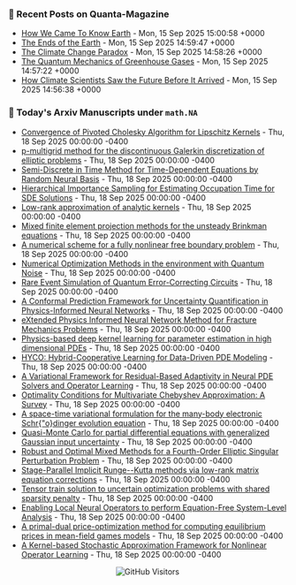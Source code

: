 ### 📝 Recent Posts on Quanta-Magazine
<!-- quanta starts -->
* <a href="https://www.quantamagazine.org/how-we-came-to-know-earth-20250915/">How We Came To Know Earth</a> - Mon, 15 Sep 2025 15:00:58 +0000
* <a href="https://www.quantamagazine.org/photos-capture-the-extreme-beautiful-work-of-climate-science-20250915/">The Ends of the Earth</a> - Mon, 15 Sep 2025 14:59:47 +0000
* <a href="https://www.quantamagazine.org/the-climate-change-paradox-20250915/">The Climate Change Paradox</a> - Mon, 15 Sep 2025 14:58:26 +0000
* <a href="https://www.quantamagazine.org/the-quantum-mechanics-of-greenhouse-gases-20250915/">The Quantum Mechanics of Greenhouse Gases</a> - Mon, 15 Sep 2025 14:57:22 +0000
* <a href="https://www.quantamagazine.org/how-climate-scientists-saw-the-future-before-it-arrived-20250915/">How Climate Scientists Saw the Future Before It Arrived</a> - Mon, 15 Sep 2025 14:56:38 +0000
<!-- quanta ends -->


### 📝 Today's Arxiv Manuscripts under ``math.NA``
<!-- arxiv-math-na starts -->
* <a href="https://arxiv.org/abs/2509.13582">Convergence of Pivoted Cholesky Algorithm for Lipschitz Kernels</a> - Thu, 18 Sep 2025 00:00:00 -0400
* <a href="https://arxiv.org/abs/2509.13669">p-multigrid method for the discontinuous Galerkin discretization of elliptic problems</a> - Thu, 18 Sep 2025 00:00:00 -0400
* <a href="https://arxiv.org/abs/2509.13751">Semi-Discrete in Time Method for Time-Dependent Equations by Random Neural Basis</a> - Thu, 18 Sep 2025 00:00:00 -0400
* <a href="https://arxiv.org/abs/2509.13950">Hierarchical Importance Sampling for Estimating Occupation Time for SDE Solutions</a> - Thu, 18 Sep 2025 00:00:00 -0400
* <a href="https://arxiv.org/abs/2509.14017">Low-rank approximation of analytic kernels</a> - Thu, 18 Sep 2025 00:00:00 -0400
* <a href="https://arxiv.org/abs/2509.14059">Mixed finite element projection methods for the unsteady Brinkman equations</a> - Thu, 18 Sep 2025 00:00:00 -0400
* <a href="https://arxiv.org/abs/2509.14150">A numerical scheme for a fully nonlinear free boundary problem</a> - Thu, 18 Sep 2025 00:00:00 -0400
* <a href="https://arxiv.org/abs/2509.13367">Numerical Optimization Methods in the environment with Quantum Noise</a> - Thu, 18 Sep 2025 00:00:00 -0400
* <a href="https://arxiv.org/abs/2509.13678">Rare Event Simulation of Quantum Error-Correcting Circuits</a> - Thu, 18 Sep 2025 00:00:00 -0400
* <a href="https://arxiv.org/abs/2509.13717">A Conformal Prediction Framework for Uncertainty Quantification in Physics-Informed Neural Networks</a> - Thu, 18 Sep 2025 00:00:00 -0400
* <a href="https://arxiv.org/abs/2509.13952">eXtended Physics Informed Neural Network Method for Fracture Mechanics Problems</a> - Thu, 18 Sep 2025 00:00:00 -0400
* <a href="https://arxiv.org/abs/2509.14054">Physics-based deep kernel learning for parameter estimation in high dimensional PDEs</a> - Thu, 18 Sep 2025 00:00:00 -0400
* <a href="https://arxiv.org/abs/2509.14123">HYCO: Hybrid-Cooperative Learning for Data-Driven PDE Modeling</a> - Thu, 18 Sep 2025 00:00:00 -0400
* <a href="https://arxiv.org/abs/2509.14198">A Variational Framework for Residual-Based Adaptivity in Neural PDE Solvers and Operator Learning</a> - Thu, 18 Sep 2025 00:00:00 -0400
* <a href="https://arxiv.org/abs/2310.01851">Optimality Conditions for Multivariate Chebyshev Approximation: A Survey</a> - Thu, 18 Sep 2025 00:00:00 -0400
* <a href="https://arxiv.org/abs/2405.18094">A space-time variational formulation for the many-body electronic Schr{"o}dinger evolution equation</a> - Thu, 18 Sep 2025 00:00:00 -0400
* <a href="https://arxiv.org/abs/2411.03793">Quasi-Monte Carlo for partial differential equations with generalized Gaussian input uncertainty</a> - Thu, 18 Sep 2025 00:00:00 -0400
* <a href="https://arxiv.org/abs/2501.12137">Robust and Optimal Mixed Methods for a Fourth-Order Elliptic Singular Perturbation Problem</a> - Thu, 18 Sep 2025 00:00:00 -0400
* <a href="https://arxiv.org/abs/2505.17719">Stage-Parallel Implicit Runge--Kutta methods via low-rank matrix equation corrections</a> - Thu, 18 Sep 2025 00:00:00 -0400
* <a href="https://arxiv.org/abs/2411.03989">Tensor train solution to uncertain optimization problems with shared sparsity penalty</a> - Thu, 18 Sep 2025 00:00:00 -0400
* <a href="https://arxiv.org/abs/2505.02308">Enabling Local Neural Operators to perform Equation-Free System-Level Analysis</a> - Thu, 18 Sep 2025 00:00:00 -0400
* <a href="https://arxiv.org/abs/2506.04169">A primal-dual price-optimization method for computing equilibrium prices in mean-field games models</a> - Thu, 18 Sep 2025 00:00:00 -0400
* <a href="https://arxiv.org/abs/2509.11070">A Kernel-based Stochastic Approximation Framework for Nonlinear Operator Learning</a> - Thu, 18 Sep 2025 00:00:00 -0400
<!-- arxiv-math-na ends -->

<div align="center">
  
![GitHub Visitors](https://api.visitorbadge.io/api/visitors?path=https%3A%2F%2Fgithub.com%2Flowrank&label=profile%20views&labelColor=%231e1e2e&countColor=%23cba6f7)



</div>
